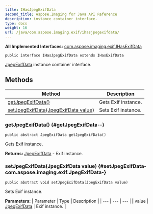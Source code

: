 ```yaml
---
title: IHasJpegExifData
second_title: Aspose.Imaging for Java API Reference
description: instance container interface.
type: docs
weight: 16
url: /java/com.aspose.imaging.exif/ihasjpegexifdata/
---
```

**All Implemented Interfaces:**
[com.aspose.imaging.exif.IHasExifData](../../com.aspose.imaging.exif/ihasexifdata)
```
public interface IHasJpegExifData extends IHasExifData
```

[JpegExifData](../../com.aspose.imaging.exif/jpegexifdata) instance container interface.
## Methods

| Method | Description |
| --- | --- |
| [getJpegExifData()](#getJpegExifData--) | Gets Exif instance. |
| [setJpegExifData(JpegExifData value)](#setJpegExifData-com.aspose.imaging.exif.JpegExifData-) | Sets Exif instance. |
### getJpegExifData() {#getJpegExifData--}
```
public abstract JpegExifData getJpegExifData()
```


Gets Exif instance.

**Returns:**
[JpegExifData](../../com.aspose.imaging.exif/jpegexifdata) - Exif instance.
### setJpegExifData(JpegExifData value) {#setJpegExifData-com.aspose.imaging.exif.JpegExifData-}
```
public abstract void setJpegExifData(JpegExifData value)
```


Sets Exif instance.

**Parameters:**
| Parameter | Type | Description |
| --- | --- | --- |
| value | [JpegExifData](../../com.aspose.imaging.exif/jpegexifdata) | Exif instance. |

